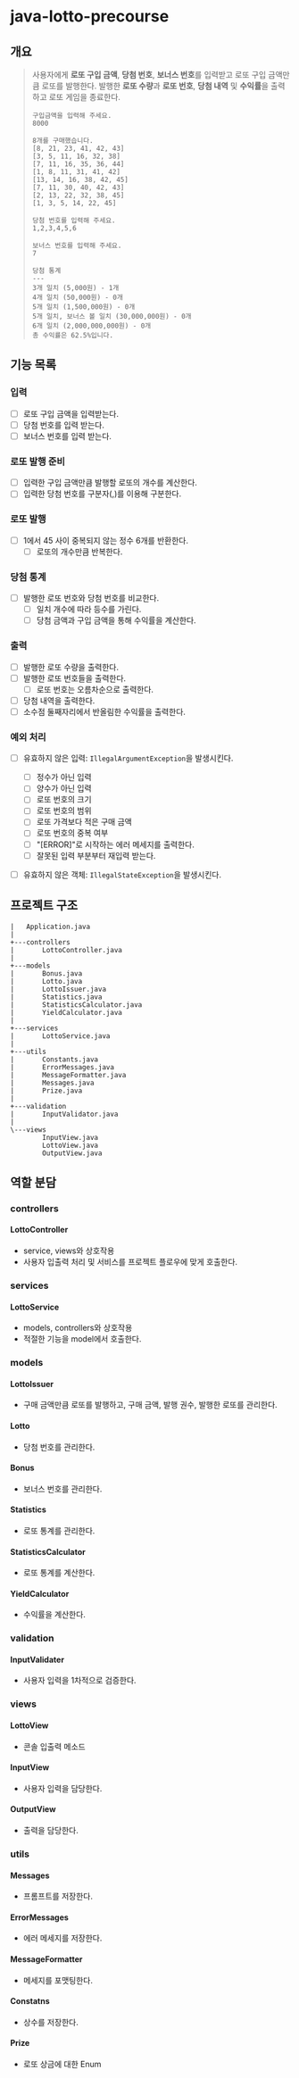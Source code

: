 # java-lotto-precourse
## 개요 
> 사용자에게 **로또 구입 금액**, **당첨 번호**, **보너스 번호**를 입력받고 로또 구입 금액만큼 로또를 발행한다.
> 발행한 **로또 수량**과 **로또 번호**, **당첨 내역** 및 **수익률**을 출력하고 로또 게임을 종료한다.
>
> ```
> 구입금액을 입력해 주세요.
> 8000
>
> 8개를 구매했습니다.
> [8, 21, 23, 41, 42, 43]
> [3, 5, 11, 16, 32, 38]
> [7, 11, 16, 35, 36, 44]
> [1, 8, 11, 31, 41, 42]
> [13, 14, 16, 38, 42, 45]
> [7, 11, 30, 40, 42, 43]
> [2, 13, 22, 32, 38, 45]
> [1, 3, 5, 14, 22, 45]
>
> 당첨 번호를 입력해 주세요.
> 1,2,3,4,5,6
>
> 보너스 번호를 입력해 주세요.
> 7
>
> 당첨 통계
> ---
> 3개 일치 (5,000원) - 1개
> 4개 일치 (50,000원) - 0개
> 5개 일치 (1,500,000원) - 0개
> 5개 일치, 보너스 볼 일치 (30,000,000원) - 0개
> 6개 일치 (2,000,000,000원) - 0개
> 총 수익률은 62.5%입니다.
> ```

## 기능 목록

### 입력
- [ ] 로또 구입 금액을 입력받는다.
- [ ] 당첨 번호를 입력 받는다.
- [ ] 보너스 번호를 입력 받는다.
### 로또 발행 준비
- [ ] 입력한 구입 금액만큼 발행할 로또의 개수를 계산한다.
- [ ] 입력한 당첨 번호를 구분자(,)를 이용해 구분한다. 
### 로또 발행
- [ ] 1에서 45 사이 중복되지 않는 정수 6개를 반환한다.
  - [ ] 로또의 개수만큼 반복한다.
### 당첨 통계 
- [ ] 발행한 로또 번호와 당첨 번호를 비교한다.
  - [ ] 일치 개수에 따라 등수를 가린다.
  - [ ] 당첨 금액과 구입 금액을 통해 수익률을 계산한다.
### 출력
- [ ] 발행한 로또 수량을 출력한다.
- [ ] 발행한 로또 번호들을 출력한다.
  - [ ] 로또 번호는 오름차순으로 출력한다. 
- [ ] 당첨 내역을 출력한다.
- [ ] 소수점 둘째자리에서 반올림한 수익률을 출력한다. 
### 예외 처리
  - [ ] 유효하지 않은 입력: ```IllegalArgumentException```을 발생시킨다.
    - [ ] 정수가 아닌 입력
    - [ ] 양수가 아닌 입력
    - [ ] 로또 번호의 크기 
    - [ ] 로또 번호의 범위
    - [ ] 로또 가격보다 적은 구매 금액
    - [ ] 로또 번호의 중복 여부
    - [ ] "[ERROR]"로 시작하는 에러 메세지를 출력한다.
    - [ ] 잘못된 입력 부분부터 재입력 받는다.
  - [ ] 유효하지 않은 객체: ```IllegalStateException```을 발생시킨다.
  


## 프로젝트 구조
```
|   Application.java
|
+---controllers
|       LottoController.java
|
+---models
|       Bonus.java
|       Lotto.java
|       LottoIssuer.java
|       Statistics.java
|       StatisticsCalculator.java
|       YieldCalculator.java
|
+---services
|       LottoService.java
|
+---utils
|       Constants.java
|       ErrorMessages.java
|       MessageFormatter.java
|       Messages.java
|       Prize.java
|
+---validation
|       InputValidator.java
|
\---views
        InputView.java
        LottoView.java
        OutputView.java
```
## 역할 분담 
### controllers
#### LottoController
- service, views와 상호작용
- 사용자 입출력 처리 및 서비스를 프로젝트 플로우에 맞게 호출한다.
### services
#### LottoService
- models, controllers와 상호작용
- 적절한 기능을 model에서 호출한다.
### models
#### LottoIssuer
- 구매 금액만큼 로또를 발행하고, 구매 금액, 발행 권수, 발행한 로또를 관리한다.
#### Lotto
- 당첨 번호를 관리한다.
#### Bonus
- 보너스 번호를 관리한다.
#### Statistics
- 로또 통계를 관리한다.
#### StatisticsCalculator
- 로또 통계를 계산한다.
#### YieldCalculator
- 수익률을 계산한다.
### validation
#### InputValidater
- 사용자 입력을 1차적으로 검증한다.
### views
#### LottoView
- 콘솔 입출력 메소드
#### InputView
- 사용자 입력을 담당한다.
#### OutputView
- 출력을 담당한다.
### utils
#### Messages
- 프롬프트를 저장한다.
#### ErrorMessages
- 에러 메세지를 저장한다.
#### MessageFormatter
- 메세지를 포맷팅한다.
#### Constatns
- 상수를 저장한다.
#### Prize
- 로또 상금에 대한 Enum
